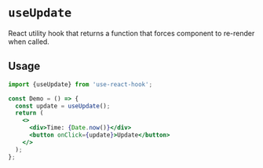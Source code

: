 # `useUpdate`

React utility hook that returns a function that forces component
to re-render when called.


## Usage

```jsx
import {useUpdate} from 'use-react-hook';

const Demo = () => {
  const update = useUpdate();
  return (
    <>
      <div>Time: {Date.now()}</div>
      <button onClick={update}>Update</button>
    </>
  );
};
```
